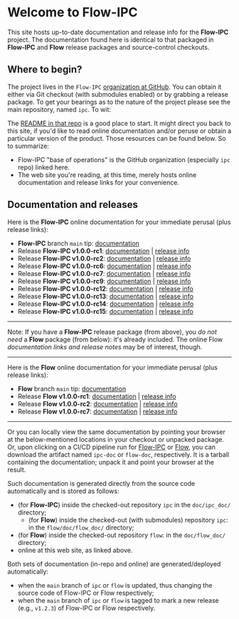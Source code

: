 # Welcome to Flow-IPC

This site hosts up-to-date documentation and release info for the **Flow-IPC** project.  The documentation found here is identical to that packaged in **Flow-IPC** and **Flow** release packages and source-control checkouts.

## Where to begin?

The project lives in the `Flow-IPC` [organization at GitHub](https://github.com/Flow-IPC).  You can obtain it either via Git checkout (with submodules enabled) or by grabbing a release package.  To get your bearings as to the nature of the project please see the main repository, named `ipc`.  To wit:

The [README in that repo](https://github.com/Flow-IPC/ipc/blob/main/README.md) is a good place to start.  It might direct you back to this site, if you'd like to read online documentation and/or peruse or obtain a particular version of the product.  Those resources can be found below.  So to summarize:
  - Flow-IPC "base of operations" is the GitHub organization (especially `ipc` repo) linked here.
  - The web site you're reading, at this time, merely hosts online documentation and release links for your convenience.

## Documentation and releases

[//]: # (This is a comment.  A blank line before and after a comment block like this is mandatory.)
[//]: # (--)
[//]: # (The following section is edited by .github/scripts/massage_root_page.pl script.  If editing manually you must)
[//]: # (exercise great caution to remain compatible with that script.  As of this writing you -can- delete Release)
[//]: # (lines, and you can re-order them; and within reason you can edit non-Release lines.  Any other change,)
[//]: # (including changing wording, spacing, etc., of Release lines implies likely change of aforementioned script.)
[//]: # (--)
[//]: # (massage_root_page.pl:Flow-IPC section BEGIN.)

Here is the **Flow-IPC** online documentation for your immediate perusal (plus release links):
  - **Flow-IPC** branch `main` tip: [documentation](./doc/flow-ipc/versions/main/index.html)
  - Release **Flow-IPC v1.0.0-rc1**: [documentation](./doc/flow-ipc/versions/v1.0.0-rc1/index.html) \| [release info](https://github.com/Flow-IPC/ipc/releases/tag/v1.0.0-rc1)
  - Release **Flow-IPC v1.0.0-rc2**: [documentation](./doc/flow-ipc/versions/v1.0.0-rc2/index.html) \| [release info](https://github.com/Flow-IPC/ipc/releases/tag/v1.0.0-rc2)
  - Release **Flow-IPC v1.0.0-rc6**: [documentation](./doc/flow-ipc/versions/v1.0.0-rc6/index.html) \| [release info](https://github.com/Flow-IPC/ipc/releases/tag/v1.0.0-rc6)
  - Release **Flow-IPC v1.0.0-rc7**: [documentation](./doc/flow-ipc/versions/v1.0.0-rc7/index.html) \| [release info](https://github.com/Flow-IPC/ipc/releases/tag/v1.0.0-rc7)
  - Release **Flow-IPC v1.0.0-rc9**: [documentation](./doc/flow-ipc/versions/v1.0.0-rc9/index.html) \| [release info](https://github.com/Flow-IPC/ipc/releases/tag/v1.0.0-rc9)
  - Release **Flow-IPC v1.0.0-rc12**: [documentation](./doc/flow-ipc/versions/v1.0.0-rc12/index.html) \| [release info](https://github.com/Flow-IPC/ipc/releases/tag/v1.0.0-rc12)
  - Release **Flow-IPC v1.0.0-rc13**: [documentation](./doc/flow-ipc/versions/v1.0.0-rc13/index.html) \| [release info](https://github.com/Flow-IPC/ipc/releases/tag/v1.0.0-rc13)
  - Release **Flow-IPC v1.0.0-rc14**: [documentation](./doc/flow-ipc/versions/v1.0.0-rc14/index.html) \| [release info](https://github.com/Flow-IPC/ipc/releases/tag/v1.0.0-rc14)
  - Release **Flow-IPC v1.0.0-rc15**: [documentation](./doc/flow-ipc/versions/v1.0.0-rc15/index.html) \| [release info](https://github.com/Flow-IPC/ipc/releases/tag/v1.0.0-rc15)

[//]: # (massage_root_page.pl:Flow-IPC section END.)

---

Note: If you have a **Flow-IPC** release package (from above), you *do not need* a **Flow** package (from below): it's already included.  The online Flow *documentation links and release notes* may be of interest, though.

---

[//]: # (massage_root_page.pl:Flow section BEGIN.)

Here is the **Flow** online documentation for your immediate perusal (plus release links):
  - **Flow** branch `main` tip: [documentation](./doc/flow/versions/main/index.html)
  - Release **Flow v1.0.0-rc1**: [documentation](./doc/flow/versions/v1.0.0-rc1/index.html) \| [release info](https://github.com/Flow-IPC/flow/releases/tag/v1.0.0-rc1)
  - Release **Flow v1.0.0-rc2**: [documentation](./doc/flow/versions/v1.0.0-rc2/index.html) \| [release info](https://github.com/Flow-IPC/flow/releases/tag/v1.0.0-rc2)
  - Release **Flow v1.0.0-rc7**: [documentation](./doc/flow/versions/v1.0.0-rc7/index.html) \| [release info](https://github.com/Flow-IPC/flow/releases/tag/v1.0.0-rc7)

[//]: # (massage_root_page.pl:Flow section END.)

---

Or you can locally view the same documentation by pointing your browser at the below-mentioned locations in your checkout or unpacked package.  Or, upon clicking on a CI/CD pipeline run for [Flow-IPC](https://github.com/Flow-IPC/ipc/actions) or [Flow](https://github.com/Flow-IPC/flow/actions), you can download the artifact named `ipc-doc` or `flow-doc`, respectively.  It is a tarball containing the documentation; unpack it and point your browser at the result.

Such documentation is generated directly from the source code automatically and is stored as follows:
  - (for **Flow-IPC**) inside the checked-out repository `ipc` in the `doc/ipc_doc/` directory;
    - (for **Flow**) inside the checked-out (with submodules) repository `ipc`: in the `flow/doc/flow_doc/` directory;
  - (for **Flow**) inside the checked-out repository `flow`: in the `doc/flow_doc/` directory;
  - online at this web site, as linked above.

Both sets of documentation (in-repo and online) are generated/deployed automatically:
  - when the `main` branch of `ipc` or `flow` is updated, thus changing the source code of Flow-IPC or Flow respectively;
  - when the `main` branch of `ipc` or `flow` is tagged to mark a new release (e.g., `v1.2.3`) of Flow-IPC or Flow respectively.
